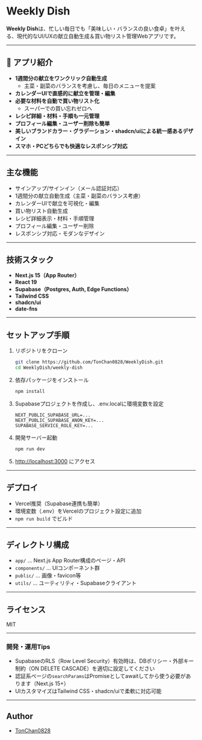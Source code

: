 # Weekly Dish

**Weekly Dish**は、忙しい毎日でも「美味しい・バランスの良い食卓」を叶える、現代的なUI/UXの献立自動生成＆買い物リスト管理Webアプリです。

---

## 🥗 アプリ紹介

- **1週間分の献立をワンクリック自動生成**
  - 主菜・副菜のバランスを考慮し、毎日のメニューを提案
- **カレンダーUIで直感的に献立を管理・編集**
- **必要な材料を自動で買い物リスト化**
  - スーパーでの買い忘れゼロへ
- **レシピ詳細・材料・手順も一元管理**
- **プロフィール編集・ユーザー削除も簡単**
- **美しいブランドカラー・グラデーション・shadcn/uiによる統一感あるデザイン**
- **スマホ・PCどちらでも快適なレスポンシブ対応**

---

## 主な機能

- サインアップ/サインイン（メール認証対応）
- 1週間分の献立自動生成（主菜・副菜のバランス考慮）
- カレンダーUIで献立を可視化・編集
- 買い物リスト自動生成
- レシピ詳細表示・材料・手順管理
- プロフィール編集・ユーザー削除
- レスポンシブ対応・モダンなデザイン

---

## 技術スタック

- **Next.js 15（App Router）**
- **React 19**
- **Supabase（Postgres, Auth, Edge Functions）**
- **Tailwind CSS**
- **shadcn/ui**
- **date-fns**

---

## セットアップ手順

1. リポジトリをクローン

   ```sh
   git clone https://github.com/TonChan0828/WeeklyDish.git
   cd WeeklyDish/weekly-dish
   ```

2. 依存パッケージをインストール

   ```sh
   npm install
   ```

3. Supabaseプロジェクトを作成し、.env.localに環境変数を設定

   ```env
   NEXT_PUBLIC_SUPABASE_URL=...
   NEXT_PUBLIC_SUPABASE_ANON_KEY=...
   SUPABASE_SERVICE_ROLE_KEY=...
   ```

4. 開発サーバー起動

   ```sh
   npm run dev
   ```

5. [http://localhost:3000](http://localhost:3000) にアクセス

---

## デプロイ

- Vercel推奨（Supabase連携も簡単）
- 環境変数（.env）をVercelのプロジェクト設定に追加
- `npm run build` でビルド

---

## ディレクトリ構成

- `app/` ... Next.js App Router構成のページ・API
- `components/` ... UIコンポーネント群
- `public/` ... 画像・favicon等
- `utils/` ... ユーティリティ・Supabaseクライアント

---

## ライセンス

MIT

---

### 開発・運用Tips

- SupabaseのRLS（Row Level Security）有効時は、DBポリシー・外部キー制約（ON DELETE CASCADE）を適切に設定してください
- 認証系ページの`searchParams`はPromiseとしてawaitしてから使う必要があります（Next.js 15+）
- UIカスタマイズはTailwind CSS・shadcn/uiで柔軟に対応可能

---

## Author

- [TonChan0828](https://github.com/TonChan0828)


